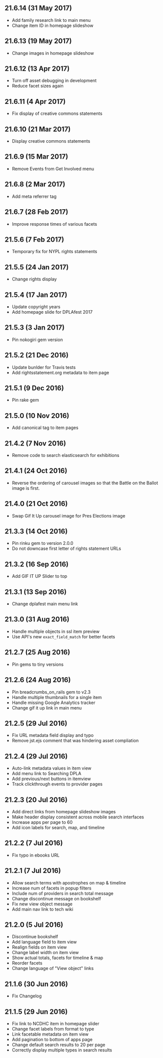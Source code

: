 21.6.14 (31 May 2017)
---
* Add family research link to main menu
* Change item ID in homepage slideshow

21.6.13 (19 May 2017)
---
* Change images in homepage slideshow

21.6.12 (13 Apr 2017)
---
* Turn off asset debugging in development
* Reduce facet sizes again

21.6.11 (4 Apr 2017)
---
* Fix display of creative commons statements

21.6.10 (21 Mar 2017)
---
* Display creative commons statements

21.6.9 (15 Mar 2017)
---
* Remove Events from Get Involved menu

21.6.8 (2 Mar 2017)
---
* Add meta referrer tag

21.6.7 (28 Feb 2017)
---
* Improve response times of various facets

21.5.6 (7 Feb 2017)
---
* Temporary fix for NYPL rights statements

21.5.5 (24 Jan 2017)
---
* Change rights display

21.5.4 (17 Jan 2017)
---
* Update copyright years
* Add homepage slide for DPLAfest 2017

21.5.3 (3 Jan 2017)
---
* Pin nokogiri gem version

21.5.2 (21 Dec 2016)
---
* Update bunlder for Travis tests
* Add rightsstatement.org metadata to item page

21.5.1 (9 Dec 2016)
---
* Pin rake gem

21.5.0 (10 Nov 2016)
---
* Add canonical tag to item pages

21.4.2 (7 Nov 2016)
---
* Remove code to search elasticsearch for exhibitions

21.4.1 (24 Oct 2016)
---
* Reverse the ordering of carousel images so that the
  Battle on the Ballot image is first.

21.4.0 (21 Oct 2016)
---
* Swap Gif It Up carousel image for Pres Elections image

21.3.3 (14 Oct 2016)
---
* Pin rinku gem to version 2.0.0
* Do not downcase first letter of rights statement URLs

21.3.2 (16 Sep 2016)
---
* Add GIF IT UP Slider to top

21.3.1 (13 Sep 2016)
---
* Change dplafest main menu link

21.3.0 (31 Aug 2016)
---
* Handle multiple objects in ssl item preview
* Use API's new `exact_field_match` for better facets

21.2.7 (25 Aug 2016)
---
* Pin gems to tiny versions

21.2.6 (24 Aug 2016)
---
* Pin breadcrumbs_on_rails gem to v2.3
* Handle multiple thumbnails for a single item
* Handle missing Google Analytics tracker
* Change gif it up link in main menu

21.2.5 (29 Jul 2016)
---
* Fix URL metadata field display and typo
* Remove jst.ejs comment that was hindering asset compliation

21.2.4 (29 Jul 2016)
---
* Auto-link metadata values in item view
* Add menu link to Searching DPLA
* Add previous/next buttons in itemview
* Track clickthrough events to provider pages

21.2.3 (20 Jul 2016)
---
* Add direct links from homepage slideshow images
* Make header display consistent across mobile search interfaces
* Increase apps per page to 60
* Add icon labels for search, map, and timeline

21.2.2 (7 Jul 2016)
---
* Fix typo in ebooks URL

21.2.1 (7 Jul 2016)
---
* Allow search terms with apostrophes on map & timeline
* Increase num of facets in popup filters
* Include num of providers in search total message
* Change discontinue message on bookshelf
* Fix new view object message
* Add main nav link to tech wiki

21.2.0 (5 Jul 2016)
---
* Discontinue bookshelf
* Add language field to item view
* Realign fields on item view
* Change label width on item view
* Show actual totals, facets for timeline & map
* Reorder facets
* Change language of "View object" links

21.1.6 (30 Jun 2016)
---
* Fix Changelog

21.1.5 (29 Jun 2016)
---
* Fix link to NCDHC item in homepage slider
* Change facet labels from format to type
* Link facetable metadata on item view
* Add pagination to bottom of apps page
* Change default search results to 20 per page
* Correctly display multiple types in search results
